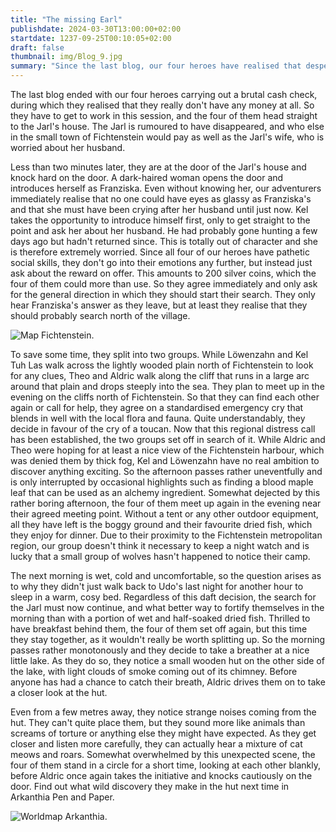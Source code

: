 ```yaml
---
title: "The missing Earl"
publishdate: 2024-03-30T13:00:00+02:00
startdate: 1237-09-25T00:10:05+02:00
draft: false
thumbnail: img/Blog_9.jpg
summary: "Since the last blog, our four heroes have realised that desperately need money. The Jarl of Fichtenstein has disappeared, so they attempt to offer their services to his wife. After negotiating a generous reward, they embark on their first quest. Discover what awaits them here::"
---
```


The last blog ended with our four heroes carrying out a brutal cash check, during which they realised that they really don't have any money at all. So they have to get to work in this session, and the four of them head straight to the Jarl's house. The Jarl is rumoured to have disappeared, and who else in the small town of Fichtenstein would pay as well as the Jarl's wife, who is worried about her husband.

Less than two minutes later, they are at the door of the Jarl's house and knock hard on the door. A dark-haired woman opens the door and introduces herself as Franziska. Even without knowing her, our adventurers immediately realise that no one could have eyes as glassy as Franziska's and that she must have been crying after her husband until just now. Kel takes the opportunity to introduce himself first, only to get straight to the point and ask her about her husband. He had probably gone hunting a few days ago but hadn't returned since. This is totally out of character and she is therefore extremely worried. Since all four of our heroes have pathetic social skills, they don't go into their emotions any further, but instead just ask about the reward on offer. This amounts to 200 silver coins, which the four of them could more than use. So they agree immediately and only ask for the general direction in which they should start their search. They only hear Franziska's answer as they leave, but at least they realise that they should probably search north of the village.

<div class="img-max center">
  <img class="img-fluid rounded"  title="Map Fichtenstein" alt="Map Fichtenstein." src="/img/fichtenstein.jpg" />
</div>

To save some time, they split into two groups. While Löwenzahn and Kel Tuh Las walk across the lightly wooded plain north of Fichtenstein to look for any clues, Theo and Aldric walk along the cliff that runs in a large arc around that plain and drops steeply into the sea. They plan to meet up in the evening on the cliffs north of Fichtenstein. So that they can find each other again or call for help, they agree on a standardised emergency cry that blends in well with the local flora and fauna. Quite understandably, they decide in favour of the cry of a toucan. Now that this regional distress call has been established, the two groups set off in search of it. While Aldric and Theo were hoping for at least a nice view of the Fichtenstein harbour, which was denied them by thick fog, Kel and Löwenzahn have no real ambition to discover anything exciting. So the afternoon passes rather uneventfully and is only interrupted by occasional highlights such as finding a blood maple leaf that can be used as an alchemy ingredient. Somewhat dejected by this rather boring afternoon, the four of them meet up again in the evening near their agreed meeting point. Without a tent or any other outdoor equipment, all they have left is the boggy ground and their favourite dried fish, which they enjoy for dinner. Due to their proximity to the Fichtenstein metropolitan region, our group doesn't think it necessary to keep a night watch and is lucky that a small group of wolves hasn't happened to notice their camp.

The next morning is wet, cold and uncomfortable, so the question arises as to why they didn't just walk back to Udo's last night for another hour to sleep in a warm, cosy bed. Regardless of this daft decision, the search for the Jarl must now continue, and what better way to fortify themselves in the morning than with a portion of wet and half-soaked dried fish. Thrilled to have breakfast behind them, the four of them set off again, but this time they stay together, as it wouldn't really be worth splitting up. So the morning passes rather monotonously and they decide to take a breather at a nice little lake. As they do so, they notice a small wooden hut on the other side of the lake, with light clouds of smoke coming out of its chimney. Before anyone has had a chance to catch their breath, Aldric drives them on to take a closer look at the hut.

Even from a few metres away, they notice strange noises coming from the hut. They can't quite place them, but they sound more like animals than screams of torture or anything else they might have expected. As they get closer and listen more carefully, they can actually hear a mixture of cat meows and roars. Somewhat overwhelmed by this unexpected scene, the four of them stand in a circle for a short time, looking at each other blankly, before Aldric once again takes the initiative and knocks cautiously on the door. Find out what wild discovery they make in the hut next time in Arkanthia Pen and Paper.

<div class="img-max center">
  <img class="img-fluid" title="Worldmap Arkanthia" alt="Worldmap Arkanthia." src="/img/Arkanthia_Full_Map_Fichtenstein_Blog_9.jpg" />
</div>

